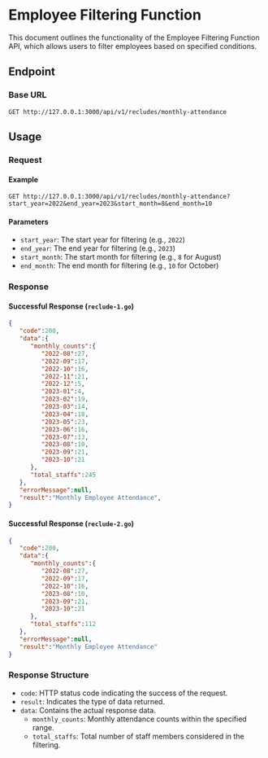 # Employee Filtering Function

This document outlines the functionality of the Employee Filtering Function API, which allows users to filter employees based on specified conditions.

## Endpoint

### Base URL
```
GET http://127.0.0.1:3000/api/v1/recludes/monthly-attendance
```

## Usage

### Request

#### Example
```http
GET http://127.0.0.1:3000/api/v1/recludes/monthly-attendance?start_year=2022&end_year=2023&start_month=8&end_month=10
```

#### Parameters
- `start_year`: The start year for filtering (e.g., `2022`)
- `end_year`: The end year for filtering (e.g., `2023`)
- `start_month`: The start month for filtering (e.g., `8` for August)
- `end_month`: The end month for filtering (e.g., `10` for October)

### Response

#### Successful Response (`reclude-1.go`)
```json
{
   "code":200,
   "data":{
      "monthly_counts":{
         "2022-08":27,
         "2022-09":17,
         "2022-10":16,
         "2022-11":21,
         "2022-12":5,
         "2023-01":4,
         "2023-02":19,
         "2023-03":14,
         "2023-04":18,
         "2023-05":23,
         "2023-06":16,
         "2023-07":13,
         "2023-08":10,
         "2023-09":21,
         "2023-10":21
      },
      "total_staffs":245
   },
   "errorMessage":null,
   "result":"Monthly Employee Attendance",
}
```

#### Successful Response (`reclude-2.go`)
```json
{
   "code":200,
   "data":{
      "monthly_counts":{
         "2022-08":27,
         "2022-09":17,
         "2022-10":16,
         "2023-08":10,
         "2023-09":21,
         "2023-10":21
      },
      "total_staffs":112
   },
   "errorMessage":null,
   "result":"Monthly Employee Attendance"
}
```

### Response Structure
- `code`: HTTP status code indicating the success of the request.
- `result`: Indicates the type of data returned.
- `data`: Contains the actual response data.
  - `monthly_counts`: Monthly attendance counts within the specified range.
  - `total_staffs`: Total number of staff members considered in the filtering.
